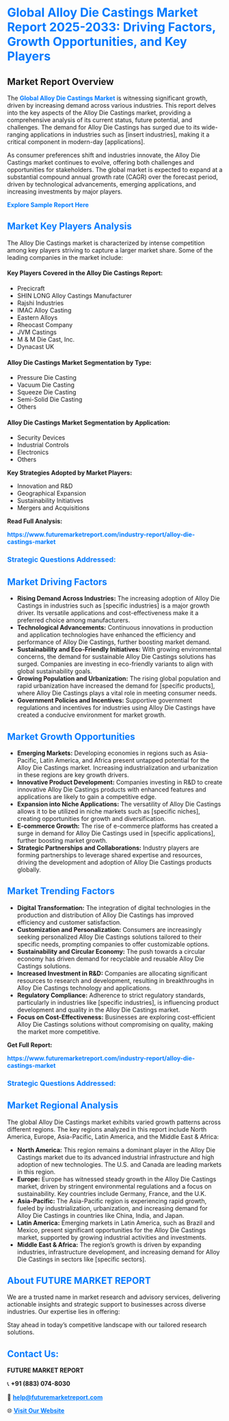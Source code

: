 <h1 style="color: #007BFF;">Global Alloy Die Castings Market Report 2025-2033: Driving Factors, Growth Opportunities, and Key Players</h1>

<section id="overview">
<h2>Market Report Overview</h2>
<p>The <a href="https://www.futuremarketreport.com/industry-report/alloy-die-castings-market" style="color: #007BFF; text-decoration: none;"><strong>Global Alloy Die Castings Market</strong></a> is witnessing significant growth, driven by increasing demand across various industries. This report delves into the key aspects of the Alloy Die Castings market, providing a comprehensive analysis of its current status, future potential, and challenges. The demand for Alloy Die Castings has surged due to its wide-ranging applications in industries such as [insert industries], making it a critical component in modern-day [applications].</p>
<p>As consumer preferences shift and industries innovate, the Alloy Die Castings market continues to evolve, offering both challenges and opportunities for stakeholders. The global market is expected to expand at a substantial compound annual growth rate (CAGR) over the forecast period, driven by technological advancements, emerging applications, and increasing investments by major players.</p>
</section>

<section id="overview">
<p><a href="https://www.futuremarketreport.com/request-sample/reportId=62229" style="color: #007BFF; text-decoration: none;"><strong>Explore Sample Report Here</strong></a></p>
</section>

<section id="key-players">
<h2 style="color: #007BFF;">Market Key Players Analysis</h2>
<p>The Alloy Die Castings market is characterized by intense competition among key players striving to capture a larger market share. Some of the leading companies in the market include:</p>
<h4>Key Players Covered in the Alloy Die Castings Report:</h4>
<ul><li>Precicraft</li><li>SHIN LONG Alloy Castings Manufacturer</li><li>Rajshi Industries</li><li>IMAC Alloy Casting</li><li>Eastern Alloys</li><li>Rheocast Company</li><li>JVM Castings</li><li>M &amp; M Die Cast, Inc.</li><li>Dynacast UK</li></ul>
<h4>Alloy Die Castings Market Segmentation by Type:</h4>
<ul><li>Pressure Die Casting</li><li>Vacuum Die Casting</li><li>Squeeze Die Casting</li><li>Semi-Solid Die Casting</li><li>Others</li></ul>

<h4>Alloy Die Castings Market Segmentation by Application:</h4>
<ul><li>Security Devices</li><li>Industrial Controls</li><li>Electronics</li><li>Others</li></ul>
<p><strong>Key Strategies Adopted by Market Players:</strong></p>
<ul>
<li>Innovation and R&D</li>
<li>Geographical Expansion</li>
<li>Sustainability Initiatives</li>
<li>Mergers and Acquisitions</li>
</ul>
</section>

<section>
<p><strong>Read Full Analysis: </strong></p><a href="https://www.futuremarketreport.com/industry-report/alloy-die-castings-market" style="color: #007BFF; text-decoration: none;"><strong>https://www.futuremarketreport.com/industry-report/alloy-die-castings-market</strong></a>
<h3 style="color: #007BFF;">Strategic Questions Addressed:</h3>
</section>

<section id="driving-factors">
<h2 style="color: #007BFF;">Market Driving Factors</h2>
<ul>
<li><strong>Rising Demand Across Industries:</strong> The increasing adoption of Alloy Die Castings in industries such as [specific industries] is a major growth driver. Its versatile applications and cost-effectiveness make it a preferred choice among manufacturers.</li>
<li><strong>Technological Advancements:</strong> Continuous innovations in production and application technologies have enhanced the efficiency and performance of Alloy Die Castings, further boosting market demand.</li>
<li><strong>Sustainability and Eco-Friendly Initiatives:</strong> With growing environmental concerns, the demand for sustainable Alloy Die Castings solutions has surged. Companies are investing in eco-friendly variants to align with global sustainability goals.</li>
<li><strong>Growing Population and Urbanization:</strong> The rising global population and rapid urbanization have increased the demand for [specific products], where Alloy Die Castings plays a vital role in meeting consumer needs.</li>
<li><strong>Government Policies and Incentives:</strong> Supportive government regulations and incentives for industries using Alloy Die Castings have created a conducive environment for market growth.</li>
</ul>
</section>

<section id="growth-opportunities">
<h2 style="color: #007BFF;">Market Growth Opportunities</h2>
<ul>
<li><strong>Emerging Markets:</strong> Developing economies in regions such as Asia-Pacific, Latin America, and Africa present untapped potential for the Alloy Die Castings market. Increasing industrialization and urbanization in these regions are key growth drivers.</li>
<li><strong>Innovative Product Development:</strong> Companies investing in R&D to create innovative Alloy Die Castings products with enhanced features and applications are likely to gain a competitive edge.</li>
<li><strong>Expansion into Niche Applications:</strong> The versatility of Alloy Die Castings allows it to be utilized in niche markets such as [specific niches], creating opportunities for growth and diversification.</li>
<li><strong>E-commerce Growth:</strong> The rise of e-commerce platforms has created a surge in demand for Alloy Die Castings used in [specific applications], further boosting market growth.</li>
<li><strong>Strategic Partnerships and Collaborations:</strong> Industry players are forming partnerships to leverage shared expertise and resources, driving the development and adoption of Alloy Die Castings products globally.</li>
</ul>
</section>

<section id="trending-factors">
<h2 style="color: #007BFF;">Market Trending Factors</h2>
<ul>
<li><strong>Digital Transformation:</strong> The integration of digital technologies in the production and distribution of Alloy Die Castings has improved efficiency and customer satisfaction.</li>
<li><strong>Customization and Personalization:</strong> Consumers are increasingly seeking personalized Alloy Die Castings solutions tailored to their specific needs, prompting companies to offer customizable options.</li>
<li><strong>Sustainability and Circular Economy:</strong> The push towards a circular economy has driven demand for recyclable and reusable Alloy Die Castings solutions.</li>
<li><strong>Increased Investment in R&D:</strong> Companies are allocating significant resources to research and development, resulting in breakthroughs in Alloy Die Castings technology and applications.</li>
<li><strong>Regulatory Compliance:</strong> Adherence to strict regulatory standards, particularly in industries like [specific industries], is influencing product development and quality in the Alloy Die Castings market.</li>
<li><strong>Focus on Cost-Effectiveness:</strong> Businesses are exploring cost-efficient Alloy Die Castings solutions without compromising on quality, making the market more competitive.</li>
</ul>
</section>

<section>
<p><strong>Get Full Report: </strong></p><a href="https://www.futuremarketreport.com/industry-report/alloy-die-castings-market" style="color: #007BFF; text-decoration: none;"><strong>https://www.futuremarketreport.com/industry-report/alloy-die-castings-market</strong></a>
<h3 style="color: #007BFF;">Strategic Questions Addressed:</h3>
</section>


<section id="regional-analysis">
<h2 style="color: #007BFF;">Market Regional Analysis</h2>
<p>The global Alloy Die Castings market exhibits varied growth patterns across different regions. The key regions analyzed in this report include North America, Europe, Asia-Pacific, Latin America, and the Middle East & Africa:</p>
<ul>
<li><strong>North America:</strong> This region remains a dominant player in the Alloy Die Castings market due to its advanced industrial infrastructure and high adoption of new technologies. The U.S. and Canada are leading markets in this region.</li>
<li><strong>Europe:</strong> Europe has witnessed steady growth in the Alloy Die Castings market, driven by stringent environmental regulations and a focus on sustainability. Key countries include Germany, France, and the U.K.</li>
<li><strong>Asia-Pacific:</strong> The Asia-Pacific region is experiencing rapid growth, fueled by industrialization, urbanization, and increasing demand for Alloy Die Castings in countries like China, India, and Japan.</li>
<li><strong>Latin America:</strong> Emerging markets in Latin America, such as Brazil and Mexico, present significant opportunities for the Alloy Die Castings market, supported by growing industrial activities and investments.</li>
<li><strong>Middle East & Africa:</strong> The region’s growth is driven by expanding industries, infrastructure development, and increasing demand for Alloy Die Castings in sectors like [specific sectors].</li>
</ul>
</section>

<footer>
<h2 style="color: #007BFF;">About FUTURE MARKET REPORT</h2>
<p>We are a trusted name in market research and advisory services, delivering actionable insights and strategic support to businesses across diverse industries. Our expertise lies in offering:</p>

<p>Stay ahead in today’s competitive landscape with our tailored research solutions.</p>

<h2 style="color: #007BFF;">Contact Us:</h2>
<p><strong>FUTURE MARKET REPORT</strong></p>
<p>📞 <strong>+91 (883) 074-8030</strong></p>
<p>📧 <strong><a href="mailto:help@futuremarketreport.com" style="color: #007BFF;">help@futuremarketreport.com</a></strong></p>
<p>🌐 <strong><a href="https://www.futuremarketreport.com/" style="color: #007BFF;">Visit Our Website</a></strong></p>
</footer>